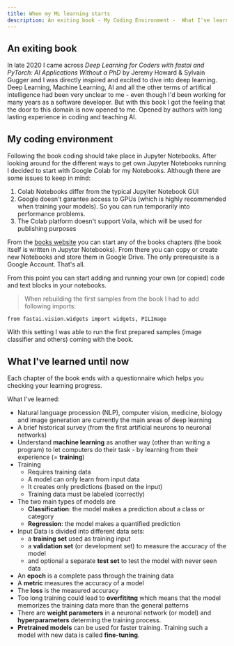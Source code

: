 ```yaml
---
title: When my ML learning starts
description: An exiting book - My Coding Environment -  What I've learned until now
---
```


## An exiting book

In late 2020 I came across *Deep Learning for Coders with fastai and PyTorch: AI Applications Without a PhD* by Jeremy Howard & Sylvain Gugger and I was directly inspired and excited to dive into deep learning. Deep Learning, Machine Learning, AI and all the other terms of artifical intelligence had been very unclear to me - even though I'd been working for many years as a software developer. But with this book I got the feeling that the door to this domain is now opened to me. Opened by authors with long lasting experience in coding and teaching AI. 

## My coding environment

Following the book coding should take place in Jupyter Notebooks. After looking around for the different ways to get own Jupyter Notebooks running I decided to start with Google Colab for my Notebooks. Although there are some issues to keep in mind:

1. Colab Notebooks differ from the typical Jupyiter Notebook GUI
2. Google doesn't garantee access to GPUs (which is highly recommended when training your models). So you can run temporarily into performance problems.
3. The Colab platform doesn't support Voila, which will be used for publishing purposes

From the [books website](https://course.fast.ai/) you can start any of the books chapters (the book itself is written in Jupyter Notebooks). From there you can copy or create new Notebooks and store them in Google Drive. The only prerequisite is a Google Account. That's all.

From this point you can start adding and running your own (or copied) code and text blocks in your notebooks.

> When rebuilding the first samples from the book I had to add following imports:
> 
    from fastai.vision.widgets import widgets, PILImage

With this setting I was able to run the first prepared samples (image classifier and others) coming with the book.

## What I've learned until now

Each chapter of the book ends with a questionnaire which helps you checking your learning progress.

What I've learned:

- Natural language procession (NLP), computer vision, medicine, biology and image generation are currently the main areas of deep learning
- A brief historical survey (from the first artificial neurons to neuronal networks)
- Understand **machine learning** as another way (other than writing a program) to let computers do their task - by learning from their experience (= **training**)
- Training
  - Requires training data
  - A model can only learn from input data
  - It creates only predictions (based on the input)
  - Training data must be labeled (correctly)
- The two main types of models are
  - **Classification**: the model makes a prediction about a class or category
  - **Regression**: the model makes a quantified prediction
- Input Data is divided into different data sets:
  - a **training set** used as training input
  - a **validation set** (or development set) to measure the accuracy of the model
  - and optional a separate **test set** to test the model with never seen data
- An **epoch** is a complete pass through the training data
- A **metric** measures the accuracy of a model
- The **loss** is the measured accuracy
- Too long training could lead to **overfititng** which means that the model memorizes the training data more than the general patterns 
- There are **weight parameters** in a neuronal network (or model) and **hyperparameters** determing the training process.
- **Pretrained models** can be used for faster training. Training such a model with new data is called **fine-tuning**.







